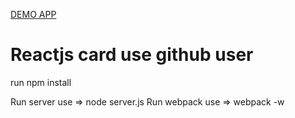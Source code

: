 <a href="http://murmuring-waters-25285.herokuapp.com/">DEMO APP </a>

<h1>Reactjs card use github user</h1>

run npm install

Run server use => node server.js
Run webpack use => webpack -w
